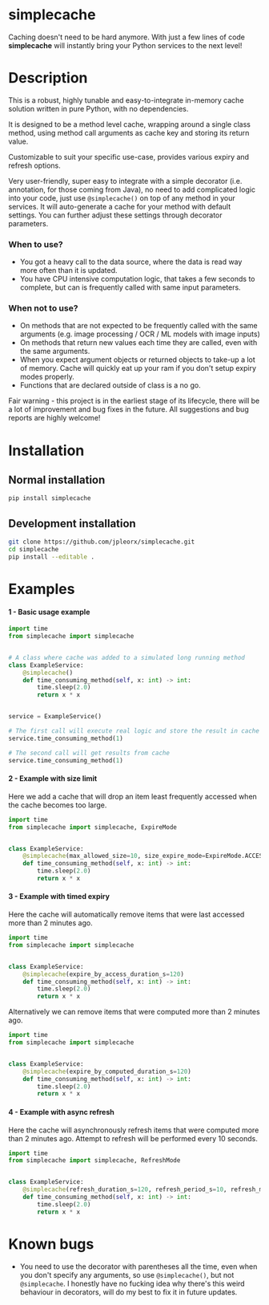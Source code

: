 # simplecache
Caching doesn't need to be hard anymore. With just a few lines of code **simplecache** will instantly bring your Python services to the next level!

# Description
This is a robust, highly tunable and easy-to-integrate in-memory cache solution written in pure Python, with no dependencies.

It is designed to be a method level cache, wrapping around a single class method, using method call arguments as cache key and storing its return value. 

Customizable to suit your specific use-case, provides various expiry and refresh options.

Very user-friendly, super easy to integrate with a simple decorator (i.e. annotation, for those coming from Java), no need to add complicated logic into your code, just use `@simplecache()` on top of any method in your services. It will auto-generate a cache for your method with default settings. You can further adjust these settings through decorator parameters.

### When to use?
- You got a heavy call to the data source, where the data is read way more often than it is updated.
- You have CPU intensive computation logic, that takes a few seconds to complete, but can is frequently called with same input parameters.

### When not to use?
- On methods that are not expected to be frequently called with the same arguments (e.g. image processing / OCR / ML models with image inputs)
- On methods that return new values each time they are called, even with the same arguments.
- When you expect argument objects or returned objects to take-up a lot of memory. Cache will quickly eat up your ram if you don't setup expiry modes properly.
- Functions that are declared outside of class is a no go.  

Fair warning - this project is in the earliest stage of its lifecycle, there will be a lot of improvement and bug fixes in the future. All suggestions and bug reports are highly welcome!

# Installation
 
## Normal installation
```bash
pip install simplecache
```

## Development installation
```bash
git clone https://github.com/jpleorx/simplecache.git
cd simplecache
pip install --editable .
```

# Examples
#### 1 - Basic usage example
```python
import time
from simplecache import simplecache


# A class where cache was added to a simulated long running method
class ExampleService:
    @simplecache()
    def time_consuming_method(self, x: int) -> int:
        time.sleep(2.0)
        return x * x


service = ExampleService()

# The first call will execute real logic and store the result in cache
service.time_consuming_method(1)

# The second call will get results from cache
service.time_consuming_method(1)
```

#### 2 - Example with size limit
Here we add a cache that will drop an item least frequently accessed when the cache becomes too large.
```python
import time
from simplecache import simplecache, ExpireMode


class ExampleService:
    @simplecache(max_allowed_size=10, size_expire_mode=ExpireMode.ACCESS_COUNT_BASED)
    def time_consuming_method(self, x: int) -> int:
        time.sleep(2.0)
        return x * x
```

#### 3 - Example with timed expiry
Here the cache will automatically remove items that were last accessed more than 2 minutes ago.
```python
import time
from simplecache import simplecache


class ExampleService:
    @simplecache(expire_by_access_duration_s=120)
    def time_consuming_method(self, x: int) -> int:
        time.sleep(2.0)
        return x * x
```
Alternatively we can remove items that were computed more than 2 minutes ago.
```python
import time
from simplecache import simplecache


class ExampleService:
    @simplecache(expire_by_computed_duration_s=120)
    def time_consuming_method(self, x: int) -> int:
        time.sleep(2.0)
        return x * x
```

#### 4 - Example with async refresh
Here the cache will asynchronously refresh items that were computed more than 2 minutes ago. Attempt to refresh will be performed every 10 seconds.
```python
import time
from simplecache import simplecache, RefreshMode


class ExampleService:
    @simplecache(refresh_duration_s=120, refresh_period_s=10, refresh_mode=RefreshMode.INDEPENDENT)
    def time_consuming_method(self, x: int) -> int:
        time.sleep(2.0)
        return x * x
```

# Known bugs
* You need to use the decorator with parentheses all the time, even when you don't specify any arguments, so use `@simplecache()`, but not `@simplecache`. I honestly have no fucking idea why there's this weird behaviour in decorators, will do my best to fix it in future updates.